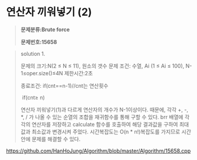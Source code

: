 # 연산자 끼워넣기 (2)

> **문제분류:Brute force**
>
> **문제번호:15658**

> solution 1.
>
> 문제의 크기:N(2 ≤ N ≤ 11), 원소의 갯수
> 문제 조건:  수열, Ai (1 ≤ Ai ≤ 100),  N-1≤oper.size()≤4N
> 제한시간:2초
>
> 종료조건:  if(cnt==n-1)//cnt는 연산횟수​                                   
>
> ​                   if(cnt≥ n) 
>
> 연산자 끼워넣기(1)과 다르게 연산자의 개수가 N-1이상이다. 때문에, 각각 +, -, *, / 가 나올 수 있는 순열의 조합을 재귀함수를 통해 구할 수 있다. brr 배열에 각각의 연산자를 저장하고  calculate 함수를 호출하여 해당 결과값을 구하여 최대값과 최소값과 변경시켜 주었다. 시간복잡도는 O(n * n!)복잡도를 가지므로 시간안에 문제를 해결할 수 있다.

https://github.com/HanHoJung/Algorithm/blob/master/Algorithm/15658.cpp












